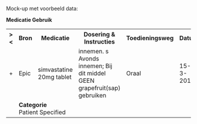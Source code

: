 Mock-up met voorbeeld data:<p/>
<b>Medicatie Gebruik</b>
<table class="grid">
<tbody>
<tr><th>&gt;&lt;</th>
<th>
Bron
</th>
<th>
Medicatie
</th>
<th>
Dosering & Instructies
</th>
<th>
Toedieningsweg
</th>
<th>
Datum
</th>
</tr>
<tr><td>+</td>
<td>
Epic
</td>
<td>
simvastatine 20mg tablet
</td>
<td>
innemen. s Avonds innemen; Bij dit middel GEEN grapefruit(sap) gebruiken
</td>
<td>
Oraal
</td>
<td>
15-3-2018
</td>
</tr><tr><td></td><td colspan=5>
<b>Categorie</b><br/>
Patient Specified<br/>
</td></tr>
</tbody>
</table>